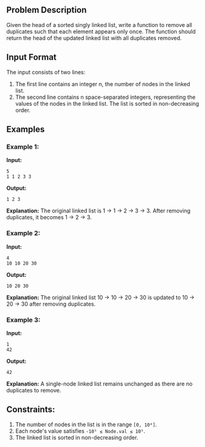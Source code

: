 ## Problem Description

Given the head of a sorted singly linked list, write a function to remove all duplicates such that each element appears only once. The function should return the head of the updated linked list with all duplicates removed.

## Input Format

The input consists of two lines:
1. The first line contains an integer n, the number of nodes in the linked list.
2. The second line contains n space-separated integers, representing the values of the nodes in the linked list. The list is sorted in non-decreasing order.

## Examples

### Example 1:

**Input:**
```
5
1 1 2 3 3
```

**Output:**
```
1 2 3
```

**Explanation:**
The original linked list is 1 → 1 → 2 → 3 → 3. After removing duplicates, it becomes 1 → 2 → 3.

### Example 2:

**Input:**
```
4
10 10 20 30
```

**Output:**
```
10 20 30
```

**Explanation:**
The original linked list 10 → 10 → 20 → 30 is updated to 10 → 20 → 30 after removing duplicates.

### Example 3:

**Input:**
```
1
42
```

**Output:**
```
42
```

**Explanation:**
A single-node linked list remains unchanged as there are no duplicates to remove.

## Constraints:

1. The number of nodes in the list is in the range `[0, 10⁴]`.
2. Each node's value satisfies `-10⁵ ≤ Node.val ≤ 10⁵`.
3. The linked list is sorted in non-decreasing order.